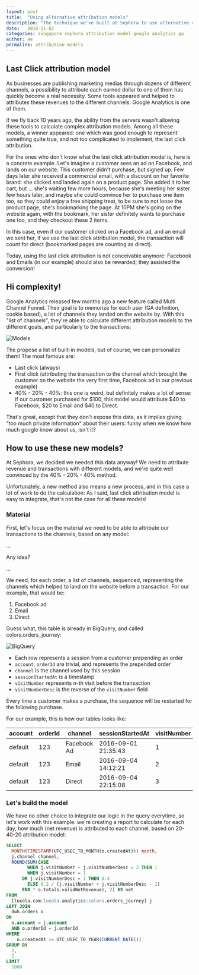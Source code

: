 ```yaml
---
layout: post
title:  "Using alternative attribution models"
description: "The technique we've built at Sephora to use alternative attribution models"
date:   2016-11-02
categories: singapore sephora attribution model google analytics ga
author: ae
permalink: attribution-models
---
```

## Last Click attribution model

As businesses are publishing marketing medias through dozens of different channels, a possibility to attribute each earned dollar to one of them has quickly become a real necessity. Some tools appeared and helped to attributes these revenues to the different channels: Google Analytics is one of them.

If we fly back 10 years ago, the ability from the servers wasn't allowing these tools to calculate complex attribution models. Among all these models, a winner appeared: one which was good enough to represent something quite true, and not too complicated to implement, the last click attribution.

For the ones who don't know what the last click attribution model is, here is a concrete example. Let's imagine a customer sees an ad on Facebook, and lands on our website. This customer didn't purchase, but signed up. Few days later she received a commercial email, with a discount on her favorite brand: she clicked and landed again on a product page. She added it to her cart, but ... she's waiting few more hours, because she's meeting her sister few hours later, and maybe she could convince her to purchase one item too, so they could enjoy a free shipping treat, to be sure to not loose the product page, she's bookmarking the page. At 10PM she's going on the website again, with the bookmark, her sister definitely wants to purchase one too, and they checkout these 2 items.

In this case, even if our customer clicked on a Facebook ad, and an email we sent her, if we use the last click attribution model, the transaction will count for direct (bookmarked pages are counting as direct).

Today, using the last click attribution is not conceivable anymore: Facebook and Emails (in our example) should also be rewarded; they assisted the conversion!


## Hi complexity!

Google Analytics released few months ago a new feature called Multi Channel Funnel. Their goal is to memorize for each user (GA definition, cookie based), a list of channels they landed on the website by. With this "list of channels", they're able to calculate different attribution models to the different goals, and particularly to the transactions:

<img src="https://www.dropbox.com/s/6lg7s2hcvubva65/Screenshot%202016-11-03%2014.12.29.png?dl=1" alt="Models" style="max-width: 300px;">

The propose a list of built-in models, but of course, we can personalize them! The most famous are:

- Last click (always)
- First click (attributing the transaction to the channel which brought the customer on the website the very first time, Facebook ad in our previous example)
- 40% - 20% - 40%: this one is weird, but definitely  makes a lot of sense: if our customer purchased for $100, this model would attribute $40 to Facebook, $20 to Email and $40 to Direct.

That's great, except that they don't expose this data, as it implies giving "too much private information" about their users: funny when we know how much google know about us, isn't it?


## How to use these new models?

At Sephora, we decided we needed this data anyway! We need to attribute revenue and transactions with different models, and we're quite well convinced by the 40% - 20% - 40% method.

Unfortunately, a new method also means a new process, and in this case a lot of work to do the calculation: As I said, last click attribution model is easy to integrate, that's not the case for all these models!


### Material

First, let's focus on the material we need to be able to attribute our transactions to the channels, based on any model:


...

Any idea?

...

We need, for each order, a list of channels, sequenced, representing the channels which helped to land on the website before a transaction. For our example, that would be:

1. Facebook ad
2. Email
3. Direct

Guess what, this table is already in BigQuery, and called colors.orders_journey:

<img src="https://www.dropbox.com/s/zqvope484nnnbg8/Screenshot%202016-11-03%2014.25.16.png?dl=1" alt="BigQuery" style="max-width: 300px;">

- Each row represents a session from a customer prepending an order
- `account`, `orderId` are trivial, and represents the prepended order
- `channel` is the channel used by this session
- `sessionStartedAt` is a timestamp
- `visitNumber` represents n-th visit before the transaction
- `visitNumberDesc` is the reverse of the `visitNumber` field

Every time a customer makes a purchase, the sequence will be restarted for the following purchase.

For our example, this is how our tables looks like:

account | orderId | channel | sessionStartedAt | visitNumber | visitNumberDesc
--- | --- | --- | --- | --- | ---
default | 123 | Facebook Ad | 2016-09-01 21:35:43 | 1 | 3
default | 123 | Email | 2016-09-04 14:12:21 | 2 | 2
default | 123 | Direct | 2016-09-04 22:15:08 | 3 | 1


### Let's build the model

We have no other choice to integrate our logic in the query everytime, so let's work with this example: we're creating a report to calculate for each day, how much (net revenue) is attributed to each channel, based on 20-40-20 attribution model:

```sql
SELECT
  MONTH(TIMESTAMP(UTC_USEC_TO_MONTH(o.createdAt))) month,
  j.channel channel,
  ROUND(SUM(CASE
        WHEN j.visitNumber + j.visitNumberDesc = 2 THEN 1
        WHEN j.visitNumber = 1
      OR j.visitNumberDesc = 1 THEN 0.4
        ELSE 0.2 / (j.visitNumber + j.visitNumberDesc - 1)
      END * o.totals.validNetRevenue), 2) AS net
FROM
  [luxola.com:luxola-analytics:colors.orders_journey] j
LEFT JOIN
  dwh.orders o
ON
  o.account = j.account
  AND o.orderId = j.orderId
WHERE
    o.createdAt >= UTC_USEC_TO_YEAR(CURRENT_DATE())
GROUP BY
  1,
  2
LIMIT
  1000
```